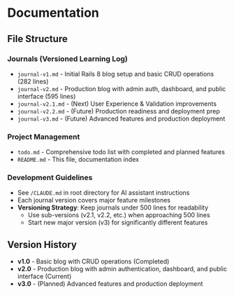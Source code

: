 # Documentation

## File Structure

### Journals (Versioned Learning Log)
- `journal-v1.md` - Initial Rails 8 blog setup and basic CRUD operations (282 lines)
- `journal-v2.md` - Production blog with admin auth, dashboard, and public interface (595 lines)
- `journal-v2.1.md` - (Next) User Experience & Validation improvements
- `journal-v2.2.md` - (Future) Production readiness and deployment prep
- `journal-v3.md` - (Future) Advanced features and production deployment

### Project Management
- `todo.md` - Comprehensive todo list with completed and planned features
- `README.md` - This file, documentation index

### Development Guidelines
- See `/CLAUDE.md` in root directory for AI assistant instructions
- Each journal version covers major feature milestones
- **Versioning Strategy**: Keep journals under 500 lines for readability
  - Use sub-versions (v2.1, v2.2, etc.) when approaching 500 lines
  - Start new major version (v3) for significantly different features

## Version History
- **v1.0** - Basic blog with CRUD operations (Completed)
- **v2.0** - Production blog with admin authentication, dashboard, and public interface (Current)
- **v3.0** - (Planned) Advanced features and production deployment